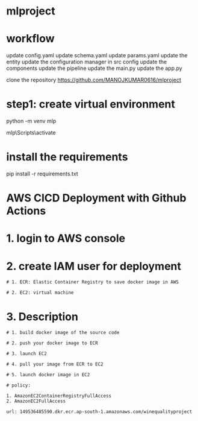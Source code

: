 # mlproject

# workflow

update config.yaml
update schema.yaml
update params.yaml
update the entity
update the configuration manager in src config
update the components
update the pipeline
update the main.py
update the app.py

clone the repository
https://github.com/MANOJKUMAR0616/mlproject

# step1: create virtual environment

python -m venv mlp

mlp\Scripts\activate

# install the requirements

pip install -r requirements.txt

# AWS CICD Deployment with Github Actions

# 1. login to AWS console

# 2. create IAM user for deployment

    # 1. ECR: Elastic Container Registry to save docker image in AWS

    # 2. EC2: virtual machine

# 3. Description
    # 1. build docker image of the source code

    # 2. push your docker image to ECR

    # 3. launch EC2

    # 4. pull your image from ECR to EC2

    # 5. launch docker image in EC2

    # policy:

    1. AmazonEC2ContainerRegistryFullAccess
    2. AmazonEC2FullAccess

    url: 149536485590.dkr.ecr.ap-south-1.amazonaws.com/winequalityproject


